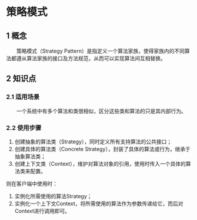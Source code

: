 # 策略模式

## 1 概念

&emsp;&emsp;策略模式（Strategy Pattern）是指定义一个算法家族，使得家族内的不同算法都遵从算法家族的接口及方法规范，从而可以实现算法间互相替换。

## 2 知识点

### 2.1 适用场景

&emsp;&emsp;一个系统中有多个算法和类很相似，区分这些类和算法的只是其内部行为。

### 2.2 使用步骤

1. 创建抽象的算法类（Strategy），同时定义所有支持算法的公共接口；
2. 创建具体的算法类（Concrete Strategy），封装了具体的算法或行为，继承于抽象算法类；
3. 创建上下文类（Context），维护对算法对象的引用，使用时传入一个具体的算法类来配置。

则在客户端中使用时：

1. 实例化所需使用的算法Strategy；
2. 实例化一个上下文Context，将所需使用的算法作为参数传递给它，而后对Context进行调用即可。